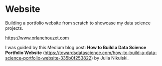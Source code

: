 # Website
Building a portfolio website from scratch to showcase my data science projects.

https://www.orlanehouzet.com

I was guided by this Medium blog post: 
**How to Build a Data Science Portfolio Website** (https://towardsdatascience.com/how-to-build-a-data-science-portfolio-website-335b0f253822) by Julia Nikulski.
